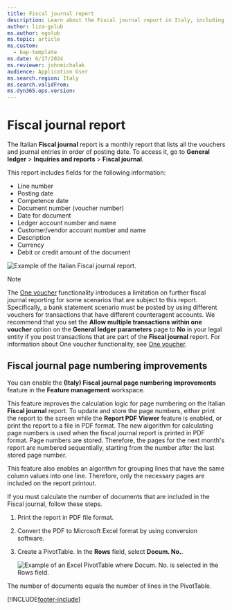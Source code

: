 ```yaml
---
title: Fiscal journal report
description: Learn about the Fiscal journal report in Italy, including an outline and step-by-step process on fiscal journal page numbering improvements.
author: liza-golub
ms.author: egolub
ms.topic: article
ms.custom: 
  - bap-template
ms.date: 6/17/2024
ms.reviewer: johnmichalak
audience: Application User
ms.search.region: Italy
ms.search.validFrom: 
ms.dyn365.ops.version: 
---
```


# Fiscal journal report

The Italian **Fiscal journal** report is a monthly report that lists all the vouchers and journal entries in order of posting date. To access it, go to **General ledger** \> **Inquiries and reports** \> **Fiscal journal**.

This report includes fields for the following information:

- Line number
- Posting date
- Competence date
- Document number (voucher number)
- Date for document
- Ledger account number and name
- Customer/vendor account number and name
- Description
- Currency
- Debit or credit amount of the document

![Example of the Italian Fiscal journal report.](../media/ITA-Competence-date-for-transactions-1-fiscal-journal.png)

> [!NOTE]
> The [One voucher](../../general-ledger/one-voucher.md) functionality introduces a limitation on further fiscal journal reporting for some scenarios that are subject to this report. Specifically, a bank statement scenario must be posted by using different vouchers for transactions that have different counteragent accounts. We recommend that you set the **Allow multiple transactions within one voucher** option on the **General ledger parameters** page to **No** in your legal entity if you post transactions that are part of the **Fiscal journal** report. For information about One voucher functionality, see [One voucher](../../general-ledger/one-voucher.md).

## Fiscal journal page numbering improvements

You can enable the **(Italy) Fiscal journal page numbering improvements** feature in the **Feature management** workspace.

This feature improves the calculation logic for page numbering on the Italian **Fiscal journal** report. To update and store the page numbers, either print the report to the screen while the **Report PDF Viewer** feature is enabled, or print the report to a file in PDF format. The new algorithm for calculating page numbers is used when the fiscal journal report is printed in PDF format. Page numbers are stored. Therefore, the pages for the next month's report are numbered sequentially, starting from the number after the last stored page number.

This feature also enables an algorithm for grouping lines that have the same column values into one line. Therefore, only the necessary pages are included on the report printout.

If you must calculate the number of documents that are included in the Fiscal journal, follow these steps.

1. Print the report in PDF file format.
2. Convert the PDF to Microsoft Excel format by using conversion software.
3. Create a PivotTable. In the **Rows** field, select **Docum. No.**.

    ![Example of an Excel PivotTable where Docum. No. is selected in the Rows field.](../media/ExcelPivotTable.png)

The number of documents equals the number of lines in the PivotTable.

[!INCLUDE[footer-include](../../../includes/footer-banner.md)]

